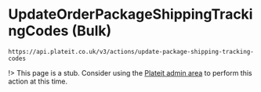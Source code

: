 # UpdateOrderPackageShippingTrackingCodes (Bulk)

`https://api.plateit.co.uk/v3/actions/update-package-shipping-tracking-codes`

!> This page is a stub. Consider using the [Plateit admin area](https://admin.plateit.co.uk) to perform this action at this time.